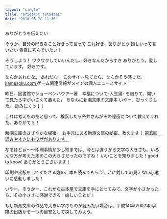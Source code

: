 ```yaml
---
layout: "single"
title: "arigatou tutaetai"
date: "2018-03-28 11:36"
---
```


ありがとうを伝えたい

そうか、自分の好きなこと好きって言って
これ好き、ありがとう
嬉しいって言いたい
素直に喜んでいたい！

そうしよう！
ワクワクしていいんだし、好きなんだからすき
ありがとう、愛しています。
好きです。


なんかあれだな。
あれだな。
このサイト見てたら、なんかそう感じた。
[kamesoku.com
](http://kamesoku.com/)
ゲーム関連情報がメインの個人ニュースサイト


昨日、図書館でショーペンハウアー著　幸福について-人生論-
を借りて、開いて見たら字が小さくて萎えた。
ちなみに新潮文庫の文庫本
いやー、びっくりした。
読みにくっ！！

これは考えものだと思って、検索したら糸井さんがその秘密について教えてくれた。ありがてぇ！

新潮文庫のささやかな秘密。
お手元にある新潮文庫の秘密、教えます！
[第五回　読みやすさにもワザがあります。](http://www.1101.com/shincho/05-07-05.html)

なるほどぉ〜〜印刷事情が少し前までは、今とは違うから文字の大きさも、いろんな方が考えた末のこの大きさだったのですね！
いいことを知りました！good to know!
ありがとうございます！

印刷や出版をしてくださる方の、本を読んでもらうことに対しての見えない心遣いに感動しました！

いやー、そうかー、これから古本屋で文庫を手にとってみて、文字が小さかったら、その小ささに感謝できる！嬉しいことだ！

もし新潮文庫の作品で大きい字のものが読みたい場合は、平成14年(2002年)以降の出版かを一つの目安として探してみよう。
